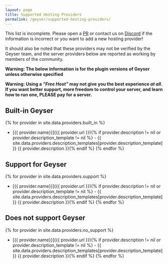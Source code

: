 ```yaml
---
layout: page
title: Supported Hosting Providers
permalink: /geyser/supported-hosting-providers/
---
```


This list is incomplete. Please open a [PR](https://github.com/GeyserMC/GeyserWiki/pulls) or contact us on [Discord](https://discord.gg/geysermc) if the information is incorrect or you want to add a new hosting provider!

It should also be noted that these providers may not be verified by the Geyser team, and the server providers below are reported as working by members of the community.

**Warning: The below information is for the plugin versions of Geyser unless otherwise specified**

**Warning: Using a *”Free Host”* may not give you the best experience *at all*. If you want better support, more freedom to control your server, and learn how to run one, PLEASE pay for a server.**

## Built-in Geyser
{% for provider in site.data.providers.built_in %}
* [{{ provider.name}}]({{ provider.url }}){% if provider.description != nil or provider.description_template != nil %} - {{ site.data.providers.description_templates[provider.description_template] }} {{ provider.description }}{% endif %}
{% endfor %}

## Support for Geyser
{% for provider in site.data.providers.support %}
* [{{ provider.name}}]({{ provider.url }}){% if provider.description != nil or provider.description_template != nil %} - {{ site.data.providers.description_templates[provider.description_template] }} {{ provider.description }}{% endif %}
{% endfor %}

## Does not support Geyser
{% for provider in site.data.providers.no_support %}
* [{{ provider.name}}]({{ provider.url }}){% if provider.description != nil or provider.description_template != nil %} - {{ site.data.providers.description_templates[provider.description_template] }} {{ provider.description }}{% endif %}
{% endfor %}
